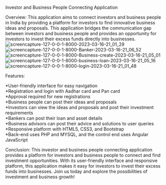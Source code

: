 Investor and Business People Connecting Application

Overview:
This application aims to connect investors and business people in India by providing a platform for investors to find innovative business ideas and proposals. This application bridges the communication gap between investors and business people and provides an opportunity for investors to invest their excess funds directly into businesses.
![screencapture-127-0-0-1-8000-2023-03-16-21_01_29](https://user-images.githubusercontent.com/116723241/229718732-48e704c9-f5b6-4ff2-9653-d04e5d45b70d.png)
![screencapture-127-0-0-1-8000-Banker-2023-03-16-21_06_52](https://user-images.githubusercontent.com/116723241/229718738-d1e2c4f0-bf5e-45f3-a781-ace31f7c3df1.png)
![screencapture-127-0-0-1-8000-Business-create-2023-03-16-21_05_01](https://user-images.githubusercontent.com/116723241/229718747-46f36201-d425-412d-af9f-88bf3b3dc5d8.png)
![screencapture-127-0-0-1-8000-business-loan-2023-03-16-21_05_16](https://user-images.githubusercontent.com/116723241/229718749-6b7c0e91-ff2a-441a-a09f-815896e82211.png)
![screencapture-127-0-0-1-8000-login-2023-03-16-21_01_48](https://user-images.githubusercontent.com/116723241/229718754-0ed1c2d1-dffd-4f79-bb55-3b7f9fa4a9e1.png)

Features:

  *User-friendly interface for easy navigation<br>
  *Registration and login with Aadhar card and Pan card<br>
  *Approval required for new registrations<br>
  *Business people can post their ideas and proposals<br>
  *Investors can view the ideas and proposals and post their investment requirements<br>
  *Bankers can post their loan and asset details<br>
  *Business advisors can post their advice and solutions to user queries<br>
  *Responsive platform with HTML5, CSS3, and Bootstrap<br>
  *Back-end uses PHP and MYSQL, and the control end uses Angular JavaScript

Conclusion:
  This investor and business people connecting application provides a platform for investors and business people to connect and find investment opportunities. With its     user-friendly interface and responsive platform, this application makes it easy for investors to invest their excess funds into businesses. Join us today and explore     the possibilities of investment and business growth!
